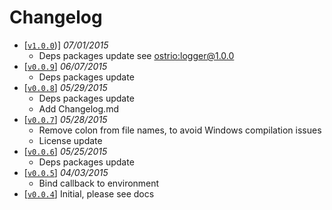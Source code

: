 Changelog
=========
 - [[`v1.0.0`](https://github.com/VeliovGroup/Meteor-logger-mongo/releases/tag/v1.0.0))] *07/01/2015*
   - Deps packages update see [ostrio:logger@1.0.0](https://github.com/VeliovGroup/Meteor-logger/releases/tag/v1.0.0)
 - [[`v0.0.9`](https://github.com/VeliovGroup/Meteor-logger-mongo/releases/tag/v0.0.9)] *06/07/2015*
   - Deps packages update
 - [[`v0.0.8`](https://github.com/VeliovGroup/Meteor-logger-mongo/releases/tag/v0.0.8)] *05/29/2015*
   - Deps packages update
   - Add Changelog.md
 - [[`v0.0.7`](https://github.com/VeliovGroup/Meteor-logger-mongo/releases/tag/v0.0.7)] *05/28/2015*
   - Remove colon from file names, to avoid Windows compilation issues
   - License update
 - [[`v0.0.6`](https://github.com/VeliovGroup/Meteor-logger-mongo/releases/tag/v0.0.6)] *05/25/2015*
   - Deps packages update
 - [[`v0.0.5`](https://github.com/VeliovGroup/Meteor-logger-mongo/releases/tag/v0.0.5)] *04/03/2015*
   - Bind callback to environment
 - [[`v0.0.4`](https://github.com/VeliovGroup/Meteor-logger-mongo/releases/tag/v0.0.4)] Initial, please see docs